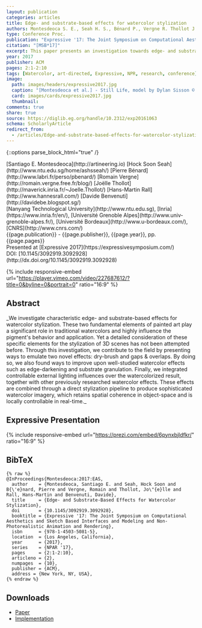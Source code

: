 ```yaml
---
layout: publication
categories: articles
title: Edge- and substrate-based effects for watercolor stylization
authors: Montesdeoca S. E., Seah H. S., Bénard P., Vergne R. Thollot J., Rall H.-M., Benvenuti D.
type: Conference Proc.
publication: "Expressive '17: The Joint Symposium on Computational Aesthetics and Sketch Based Interfaces and Modeling and Non-Photorealistic Animation and Rendering"
citation: "[MSB*17]"
excerpt: This paper presents an investigation towards edge- and substrate-based effects in watercolor.
year: 2017
publisher: ACM
pages: 2:1-2:10
tags: [Watercolor, art-directed, Expressive, NPR, research, conference]
image:
  path: images/headers/expressive2017.jpg
  caption: "[Montesdeoca et al.] - Still Life, model by Dylan Sisson © Pixar Animation Studios."
  card: images/cards/expressive2017.jpg
  thumbnail:
comments: true
share: true
source: https://diglib.eg.org/handle/10.2312/exp20161063
schema: ScholarlyArticle
redirect_from:
  - /articles/Edge-and-substrate-based-effects-for-watercolor-stylization
---
```

{::options parse_block_html="true" /}
<div class="publication-info center">
  <div class="authors"><span>[Santiago E. Montesdeoca](http://artineering.io)</span> <span>[Hock Soon Seah](http://www.ntu.edu.sg/home/ashsseah/)</span> <span>[Pierre Bénard](http://www.labri.fr/perso/pbenard/)</span> <span>[Romain Vergne](http://romain.vergne.free.fr/blog/)</span> <span>[Joëlle Thollot](http://maverick.inria.fr/~Joelle.Thollot/)</span> <span>[Hans-Martin Rall](http://www.hannesrall.com/)</span> <span>[Davide Benvenuti](http://davidebe.blogspot.sg/)</span>
  </div>
  <div class="university">[Nanyang Technological University](http://www.ntu.edu.sg), [Inria](https://www.inria.fr/en/), [Université Grenoble Alpes](http://www.univ-grenoble-alpes.fr/), [Université Bordeaux](http://www.u-bordeaux.com/), [CNRS](http://www.cnrs.com/)
  </div>
  <div class="published-in">{{page.publication}} - {{page.publisher}}, {{page.year}}, pp. {{page.pages}}
  </div>
  Presented at [Expressive 2017](https://expressivesymposium.com/)
  <div class="doi">DOI: [10.1145/3092919.3092928](http://dx.doi.org/10.1145/3092919.3092928)
  </div>
</div>

{% include responsive-embed url="https://player.vimeo.com/video/227687612/?title=0&byline=0&portrait=0" ratio="16:9" %}

## Abstract
<div class="abstract">
_We investigate characteristic edge- and substrate-based effects for watercolor stylization. These two fundamental elements of painted art play a significant role in traditional watercolors and highly influence the pigment's behavior and application. Yet a detailed consideration of these specific elements for the stylization of 3D scenes has not been attempted before. Through this investigation, we contribute to the field by presenting ways to emulate two novel effects: dry-brush and gaps & overlaps. By doing so, we also found ways to improve upon well-studied watercolor effects such as edge-darkening and substrate granulation. Finally, we integrated controllable external lighting influences over the watercolorized result, together with other previously researched watercolor effects. These effects are combined through a direct stylization pipeline to produce sophisticated watercolor imagery, which retains spatial coherence in object-space and is locally controllable in real-time._
</div>

## Expressive Presentation
{% include responsive-embed url="https://prezi.com/embed/6pynxbjldfkr/" ratio="16:9" %}


## BibTeX
    {% raw %}
    @InProceedings{Montesdeoca:2017:EAS,
      author    = {Montesdeoca, Santiago E. and Seah, Hock Soon and B{\'e}nard, Pierre and Vergne, Romain and Thollot, Jo\"{e}lle and Rall, Hans-Martin and Benvenuti, Davide},
      title     = {Edge- and Substrate-Based Effects for Watercolor Stylization},
      doi       = {10.1145/3092919.3092928},
      booktitle = {Expressive '17: The Joint Symposium on Computational Aesthetics and Sketch Based Interfaces and Modeling and Non-Photorealistic Animation and Rendering},
      isbn      = {978-1-4503-5081-5},
      location  = {Los Angeles, California},
      year      = {2017},
      series    = {NPAR '17},
      pages     = {2:1-2:10},
      articleno = {2},
      numpages  = {10},
      publisher = {ACM},
      address = {New York, NY, USA},
    {% endraw %}


## Downloads
* [Paper](https://dl.acm.org/authorize?N658384)
* [Implementation](/projects/Maya-NPR/)
